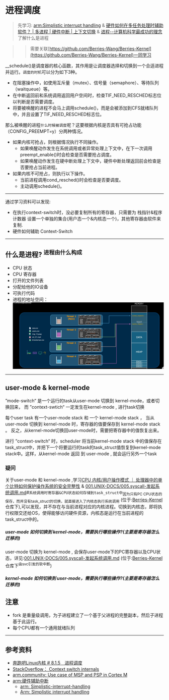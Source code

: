 # 进程调度
> 先学习: [arm:Simplistic interrupt handling](../999.REFS/ARM%20Cortex-A%20(ARMv7-A)%20Series%20Programmer's%20Guide.pdf) & [硬件如何在多任务处理时辅助软件？ | 多进程 | 硬件中断 | 上下文切换](../../010.LESSONS/28434237523-1-192.mp4) & [进程--计算机科学最成功的理念](../../010.LESSONS/26404128445-1-192.mp4) 了解什么是进程

>> 需要关联[https://github.com/Berries-Wang/Berries-Kernel](https://github.com/Berries-Wang/Berries-Kernel)一同学习

__schedule()是调度器的核心函数，其作用是让调度器选择和切换到一个合适进程并运行。`调度的时机`可以分为如下3种。
+ 在阻塞操作中，如使用互斥量（mutex）、信号量（semaphore）、等待队列（waitqueue）等。
+ 在中断返回前和系统调用返回用户空间时，检查TIF_NEED_RESCHED标志位以判断是否需要调度。
+ 将要被唤醒的进程不会马上调用schedule()，而是会被添加到CFS就绪队列中，并且设置了TIF_NEED_RESCHED标志位。

那么被唤醒的进程`什么时候被调度`呢？这要根据内核是否具有可抢占功能（CONFIG_PREEMPT=y）分两种情况。
+ 如果内核可抢占，则根据情况执行不同操作。
   - 如果唤醒动作发生在系统调用或者异常处理上下文中，在下一次调用preempt_enable()时会检查是否需要抢占调度。
   - 如果唤醒动作发生在硬中断处理上下文中，硬件中断处理返回前会检查是否要抢占当前进程。
+ 如果内核不可抢占，则执行以下操作。
   - 当前进程调用cond_resched()时会检查是否要调度。
   - 主动调用schedule()。

---

通过学习资料可以发现:
- 在执行context-switch时，没必要复制所有的寄存器，只需要为 栈指针&程序计数器 设置一个单独的集合(用户态一个&内核态一个)，其他寄存器由软件来复制.
- 硬件如何辅助 Context-Switch

---

## 什么是进程? <sup>进程由什么构成</sup>
- CPU 状态
- CPU 寄存器
- 打开的文件列表
- 分配给他的IO设备
- 可执行代码
- 进程的地址空间： ![进程地址空间划分](./../002.THREAD详解/998.IMGS/wechat_2025-05-27_224218_434.png)


---
## user-mode & kernel-mode
”mode-switch“ 是一个运行的task从user-mode 切换到 kernel-mode，或者切换回来， 而 ”context-swtich“ 一定发生在kernel-mode , 进行task切换

每个user task 有一个user-mode stack 和 一个 kernel-mode stack ， 当从 user-mode 切换到 kernel-mode 时，寄存器的值要保存到 kernel-mode stack 。 反之，从kernel-mode切换回user-mode时，需要把寄存器中的值恢复出来。

进行 ”context-switch“ 时，scheduler 将当前kernel-mode stack 中的值保存在task_struct中，并把下一个将要运行的task的task_struct值恢复到kernel-mode stack中。这样，从kernel-mode 返回 到 user-mode , 就会运行另外一个task

### 疑问
关于user-mode 和 kernel-mode ,学习[CPU 内核/用户操作模式 ｜ 处理器中的单个比特如何保护操作系统的安全完整性](../../010.LESSONS/26436437797-1-16.mp4) & [001.UNIX-DOCS/005.syscall-发起系统调用.md](001.UNIX-DOCS/005.syscall-发起系统调用.md)#`系统调用时寄存器&CPU状态如何存储到task_struct中`<sub>因为只有PC CPU状态的保存，而并没有task_struct的切换，就直接进入了内核态执行系统调用</sub> (位于:[Berries-Kernel](https://github.com/Berries-Wang/Berries-Kernel)仓库下),可以发现，并不存在与当前进程对应的内核进程。切换到内核态，即将执行权限交还给OS，使得能够访问硬件资源，内核态是运行在当前进程的task_struct中的。

##### user-mode 如何切换到 kernel-mode，需要执行哪些操作?(主要是寄存器怎么迁移的)
user-mode 切换为 kernel-mode , 会保存user-mode下的PC寄存器以及CPU状态，详见:[001.UNIX-DOCS/005.syscall-发起系统调用.md](001.UNIX-DOCS/005.syscall-发起系统调用.md) (位于:[Berries-Kernel](https://github.com/Berries-Wang/Berries-Kernel)仓库下<sup>由svc引发的软中断</sup>)


##### kernel-mode 如何切换到 user-mode，需要执行哪些操作?(主要是寄存器怎么迁移的)



## 注意
- fork 是重量级调用，为子进程建立了一个基于父进程的完整副本，然后子进程基于此运行。
- 每个CPU都有一个通用就绪队列

---

## 参考资料
+ [奔跑吧Linux内核 # 8.1.5　进程调度](../../006.BOOKs/Run%20Linux%20Kernel%20(2nd%20Edition)%20Volume%201:%20Infrastructure.epub)
+ [StackOverflow： Context switch internals](../999.REFS/Linux-Kernel-Context_switch_internals-Stack-Overflow.pdf)
+ [arm.community: Use case of MSP and PSP in Cortex M](../999.REFS/Use%20case%20of%20MSP%20and%20PSP%20in%20Cortex%20M%20Arm-Community.pdf)
+ [arm:硬件辅助中断](../999.REFS/DEN0013D_cortex_a_series_PG.pdf)
  - [arm: Simplistic-interrupt-handling](https://developer.arm.com/documentation/den0013/d/Interrupt-Handling/External-interrupt-requests/Simplistic-interrupt-handling?lang=en)
  - [Arm: Simplistic interrupt handling](../999.REFS/ARM%20Cortex-A%20(ARMv7-A)%20Series%20Programmer's%20Guide.pdf)
